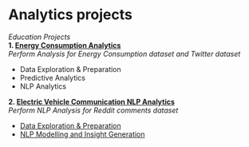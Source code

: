 # Analytics projects  
*Education Projects*  
**1. [Energy Consumption Analytics](https://github.com/daoddv/analytics-projects/tree/master/projects/01-energy-consumption-analytics)**   
*Perform Analysis for Energy Consumption dataset and Twitter dataset*  
- Data Exploration & Preparation  
- Predictive Analytics  
- NLP Analytics   

**2. [Electric Vehicle Communication NLP Analytics](https://github.com/daoddv/analytics-projects/tree/master/projects/02-electric-vehicle-communication-analytics)**  
*Perform NLP Analysis for Reddit comments dataset*  
- [Data Exploration & Preparation](https://github.com/daoddv/analytics-projects/blob/master/projects/02-electric-vehicle-communication-analytics/02-ev-nlp-analytics-exploration.ipynb)  
- [NLP Modelling and Insight Generation](https://github.com/daoddv/analytics-projects/blob/master/projects/02-electric-vehicle-communication-analytics/02-ev-nlp-analytics-sentiment-analysis.ipynb)  
